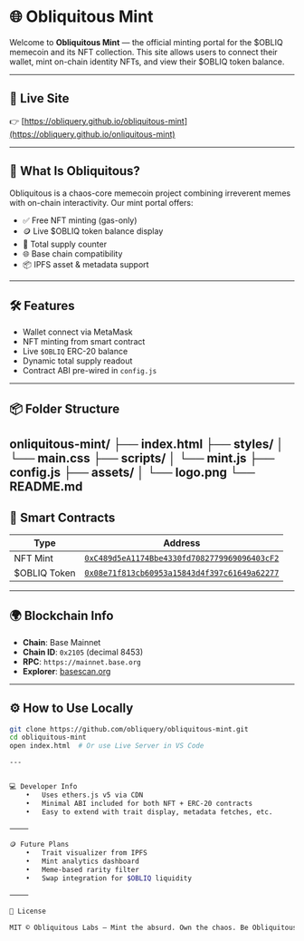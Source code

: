 # 🌐 Obliquitous Mint

Welcome to **Obliquitous Mint** — the official minting portal for the $OBLIQ memecoin and its NFT collection. This site allows users to connect their wallet, mint on-chain identity NFTs, and view their $OBLIQ token balance.

---

## 🚀 Live Site

👉 [https://obliquery.github.io/obliquitous-mint](https://obliquery.github.io/onliquitous-mint)  


---

## 🧠 What Is Obliquitous?

Obliquitous is a chaos-core memecoin project combining irreverent memes with on-chain interactivity. Our mint portal offers:

- ✅ Free NFT minting (gas-only)
- 🪙 Live $OBLIQ token balance display
- 🔢 Total supply counter
- 🌐 Base chain compatibility
- 📦 IPFS asset & metadata support

---

## 🛠 Features

- Wallet connect via MetaMask
- NFT minting from smart contract
- Live `$OBLIQ` ERC-20 balance
- Dynamic total supply readout
- Contract ABI pre-wired in `config.js`

---

## 📦 Folder Structure
onliquitous-mint/
├── index.html
├── styles/
│   └── main.css
├── scripts/
│   └── mint.js
├── config.js
├── assets/
│   └── logo.png
└── README.md
---

## 🔐 Smart Contracts

| Type        | Address                                                                 |
|-------------|-------------------------------------------------------------------------|
| NFT Mint    | [`0xC489d5eA1174Bbe4330fd7082779969096403cF2`](https://basescan.org/address/0xC489d5eA1174Bbe4330fd7082779969096403cF2) |
| $OBLIQ Token| [`0x08e71f813cb60953a15843d4f397c61649a62277`](https://basescan.org/address/0x08e71f813cb60953a15843d4f397c61649a62277) |

---

## 🌍 Blockchain Info

- **Chain**: Base Mainnet
- **Chain ID**: `0x2105` (decimal 8453)
- **RPC**: `https://mainnet.base.org`
- **Explorer**: [basescan.org](https://basescan.org)

---

## ⚙️ How to Use Locally

```bash
git clone https://github.com/obliquery/obliquitous-mint.git
cd obliquitous-mint
open index.html  # Or use Live Server in VS Code

---


💻 Developer Info
	•	Uses ethers.js v5 via CDN
	•	Minimal ABI included for both NFT + ERC-20 contracts
	•	Easy to extend with trait display, metadata fetches, etc.

⸻

🪙 Future Plans
	•	Trait visualizer from IPFS
	•	Mint analytics dashboard
	•	Meme-based rarity filter
	•	Swap integration for $OBLIQ liquidity

⸻

📜 License

MIT © Obliquitous Labs — Mint the absurd. Own the chaos. Be Obliquitous.
